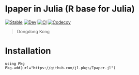 # Ipaper in Julia (R base for Julia)

[![Stable](https://img.shields.io/badge/docs-stable-blue.svg)](https://jl-pkgs.github.io/Ipaper.jl/stable)
[![Dev](https://img.shields.io/badge/docs-dev-blue.svg)](https://jl-pkgs.github.io/Ipaper.jl/dev)
[![CI](https://github.com/jl-pkgs/Ipaper.jl/actions/workflows/CI.yml/badge.svg)](https://github.com/jl-pkgs/Ipaper.jl/actions/workflows/CI.yml)
[![Codecov](https://codecov.io/gh/jl-pkgs/Ipaper.jl/branch/master/graph/badge.svg)](https://codecov.io/gh/jl-pkgs/Ipaper.jl)

> Dongdong Kong

# Installation

```
using Pkg
Pkg.add(url="https://github.com/jl-pkgs/Ipaper.jl")
```
